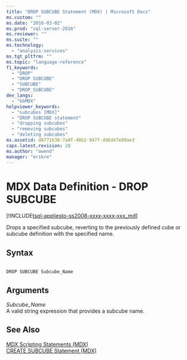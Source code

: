 ```yaml
---
title: "DROP SUBCUBE Statement (MDX) | Microsoft Docs"
ms.custom: ""
ms.date: "2016-03-02"
ms.prod: "sql-server-2016"
ms.reviewer: ""
ms.suite: ""
ms.technology: 
  - "analysis-services"
ms.tgt_pltfrm: ""
ms.topic: "language-reference"
f1_keywords: 
  - "DROP"
  - "DROP SUBCUBE"
  - "SUBCUBE"
  - "DROP_SUBCUBE"
dev_langs: 
  - "kbMDX"
helpviewer_keywords: 
  - "subcubes [MDX]"
  - "DROP SUBCUBE statement"
  - "dropping subcubes"
  - "removing subcubes"
  - "deleting subcubes"
ms.assetid: d8771b38-7a8f-40b2-947f-dd6d47e89ae3
caps.latest.revision: 28
ms.author: "owend"
manager: "erikre"
---
```

# MDX Data Definition - DROP SUBCUBE
[!INCLUDE[tsql-appliesto-ss2008-xxxx-xxxx-xxx_md](../database-engine/configure/windows/includes/tsql-appliesto-ss2008-xxxx-xxxx-xxx-md.md)]

  Drops a specified subcube, reverting to the previously defined cube or subcube definition with the specified name.  
  
## Syntax  
  
```  
  
DROP SUBCUBE Subcube_Name   
```  
  
## Arguments  
 *Subcube_Name*  
 A valid string expression that provides a subcube name.  
  
## See Also  
 [MDX Scripting Statements &#40;MDX&#41;](../mdx/mdx-scripting-statements-mdx.md)   
 [CREATE SUBCUBE Statement &#40;MDX&#41;](../mdx/mdx-data-definition-create-subcube.md)  
  
  